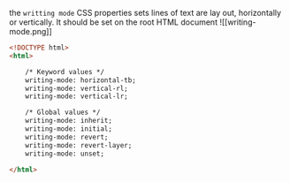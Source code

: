 the `writting mode` CSS properties sets lines of text are lay out, horizontally or vertically. It should be set on the root HTML document
![[writing-mode.png]]
```html
<!DOCTYPE html>
<html>

	/* Keyword values */
	writing-mode: horizontal-tb;
	writing-mode: vertical-rl;
	writing-mode: vertical-lr;

	/* Global values */
	writing-mode: inherit;
	writing-mode: initial;
	writing-mode: revert;
	writing-mode: revert-layer;
	writing-mode: unset;
	
</html>
```

